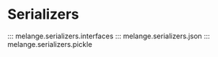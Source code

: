 # Serializers

::: melange.serializers.interfaces
::: melange.serializers.json
::: melange.serializers.pickle
